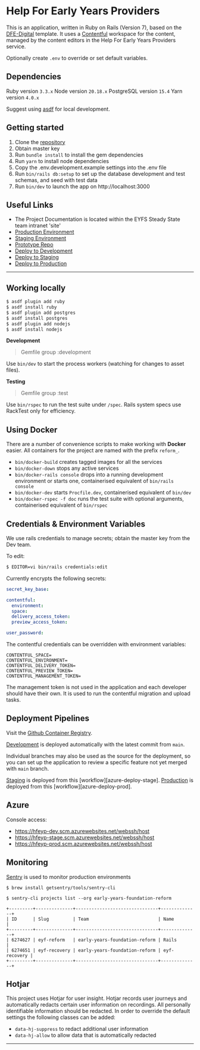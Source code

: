 # Help For Early Years Providers

This is an application, written in Ruby on Rails (Version 7), based on the [DFE-Digital][rails-template] template. It uses a [Contentful](https://app.contentful.com/spaces/dvmeh832nmjc/) workspace for the content, managed by the content editors in the Help For Early Years Providers service.

Optionally create `.env` to override or set default variables.

## Dependencies

Ruby version `3.3.x`
Node version `20.18.x`
PostgreSQL version `15.4`
Yarn version `4.0.x`

Suggest using [asdf][asdf] for local development.

## Getting started

1. Clone the [repository][app-repo]
2. Obtain master key
3. Run `bundle install` to install the gem dependencies
4. Run `yarn` to install node dependencies
5. Copy the .env.development.example settings into the .env file
7. Run `bin/rails db:setup` to set up the database development and test schemas, and seed with test data
8. Run `bin/dev` to launch the app on http://localhost:3000

## Useful Links
- The Project Documentation is located within the EYFS Steady State team intranet 'site'
- [Production Environment][production]
- [Staging Environment][staging]
- [Prototype Repo][prototype-repo]
- [Deploy to Development](https://github.com/DFE-Digital/early-years-foundation-reform/actions)
- [Deploy to Staging](https://github.com/DFE-Digital/early-years-foundation-reform/actions)
- [Deploy to Production](https://github.com/DFE-Digital/early-years-foundation-reform/actions)

---

## Working locally

```sh
$ asdf plugin add ruby
$ asdf install ruby
$ asdf plugin add postgres
$ asdf install postgres
$ asdf plugin add nodejs
$ asdf install nodejs
```

**Development**

> Gemfile group :development

Use `bin/dev` to start the process workers (watching for changes to asset files).

**Testing**

> Gemfile group :test

Use `bin/rspec` to run the test suite under `/spec`.
Rails system specs use RackTest only for efficiency.

## Using Docker

There are a number of convenience scripts to make working with **Docker** easier.
All containers for the project are named with the prefix `reform_`.

- `bin/docker-build` creates tagged images for all the services
- `bin/docker-down` stops any active services
- `bin/docker-rails console` drops into a running development environment or starts one,
    containerised equivalent of `bin/rails console`
- `bin/docker-dev` starts `Procfile.dev`, containerised equivalent of `bin/dev`
- `bin/docker-rspec -f doc` runs the test suite with optional arguments, containerised
    equivalent of `bin/rspec`


## Credentials & Environment Variables

We use rails credentials to manage secrets; obtain the master key from the Dev team.

To edit:

```sh
$ EDITOR=vi bin/rails credentials:edit
```

Currently encrypts the following secrets:

```yml
secret_key_base:

contentful:
  environment: 
  space:
  delivery_access_token:
  preview_access_token:

user_password:
```

The contentful credentials can be overridden with environment variables:

```
CONTENTFUL_SPACE=
CONTENTFUL_ENVIRONMENT=
CONTENTFUL_DELIVERY_TOKEN=
CONTENTFUL_PREVIEW_TOKEN=
CONTENTFUL_MANAGEMENT_TOKEN=
```

The management token is not used in the application and each developer should have their own.  It is used to run the contentful migration and upload tasks.

## Deployment Pipelines

Visit the [Github Container Registry][ghcr].

[Development][development] is deployed automatically with the latest commit from `main`.

Individual branches may also be used as the source for the deployment, so you can set up the application to review a specific feature not yet merged with `main` branch.

[Staging][staging] is deployed from this [workflow][azure-deploy-stage].
[Production][production] is deployed from this [workflow][azure-deploy-prod].


## Azure

Console access:

- https://hfeyp-dev.scm.azurewebsites.net/webssh/host
- https://hfeyp-stage.scm.azurewebsites.net/webssh/host
- https://hfeyp-prod.scm.azurewebsites.net/webssh/host

## Monitoring

[Sentry][sentry] is used to monitor production environments

`$ brew install getsentry/tools/sentry-cli`

`$ sentry-cli projects list --org early-years-foundation-reform`

    +---------+--------------+-------------------------------+--------------+
    | ID      | Slug         | Team                          | Name         |
    +---------+--------------+-------------------------------+--------------+
    | 6274627 | eyf-reform   | early-years-foundation-reform | Rails        |
    | 6274651 | eyf-recovery | early-years-foundation-reform | eyf-recovery |
    +---------+--------------+-------------------------------+--------------+

## Hotjar

This project uses Hotjar for user insight. Hotjar records user journeys and
automatically redacts certain user information on recordings. All personally
identifiable information should be redacted. In order to override the default
settings the following classes can be added:

- `data-hj-suppress` to redact additional user information
- `data-hj-allow` to allow data that is automatically redacted

---

[app-repo]: https://github.com/DFE-Digital/early-years-foundation-reform
[asdf]: https://asdf-vm.com
[prototype-repo]: https://github.com/DFE-Digital/ey-hfeyp-prototype 
[rails-template]: https://github.com/DFE-Digital/rails-template
[ghcr]: https://ghcr.io/dfe-digital/help-for-early-years-providers 
[confluence]: https://dfedigital.atlassian.net/wiki/spaces/ER/overview
[sentry]: https://sentry.io/organizations/early-years-foundation-reform

<!-- Deployments -->

[prototype-repo]: https://github.com/DFE-Digital/ey-reform-prototype
[production]: https://help-for-early-years-providers.education.gov.uk
[staging]: https://staging.help-for-early-years-providers.education.gov.uk
[development]: https://hfeyp-dev.azurewebsites.net

<!-- GH workflows -->

[ci-workflow]: https://github.com/DFE-Digital/early-years-foundation-reform/actions/workflows/test.yml
[production-workflow]: https://github.com/DFE-Digital/early-years-foundation-reform/actions/workflows/azure-deploy-prod.yml
[staging-workflow]: https://github.com/DFE-Digital/early-years-foundation-reform/actions/workflows/azure-deploy-stage.yml
